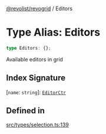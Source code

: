 [@revolist/revogrid](README.md) / Editors

# Type Alias: Editors

```ts
type Editors: {};
```

Available editors in grid

## Index Signature

 \[`name`: `string`\]: [`EditorCtr`](TypeAlias.EditorCtr.md)

## Defined in

[src/types/selection.ts:139](https://github.com/revolist/revogrid/blob/0c3bb4ec80c81d5563060679540746537ed4be52/src/types/selection.ts#L139)
